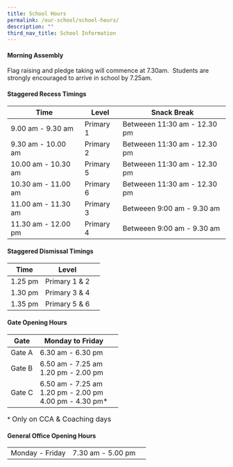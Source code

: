 ```yaml
---
title: School Hours
permalink: /our-school/school-hours/
description: ""
third_nav_title: School Information
---
```

#### **Morning Assembly**

Flag raising and pledge taking will commence at 7.30am.  Students are strongly encouraged to arrive in school by 7.25am.

#### **Staggered Recess Timings**

| Time | Level | Snack Break |
| ----| ------ | ------------ |
| 9.00 am - 9.30 am| Primary 1 | Betweeen 11:30 am - 12.30 pm |
| 9.30 am - 10.00 am| Primary 2 | Betweeen 11:30 am - 12.30 pm |
| 10.00 am - 10.30 am| Primary 5 | Betweeen 11:30 am - 12.30 pm |
| 10.30 am - 11.00 am| Primary 6 | Betweeen 11:30 am - 12.30 pm |
| 11.00 am - 11.30 am| Primary 3 | Betweeen 9:00 am - 9.30 am |
| 11.30 am - 12.00 pm| Primary 4 | Betweeen 9:00 am - 9.30 am |


#### **Staggered Dismissal Timings**

| Time | Level |  |
| -------- | -------- | -------- |
| 1.25 pm | Primary 1 & 2 | 
| 1.30 pm | Primary 3 & 4 | 
| 1.35 pm | Primary 5 & 6 | 


#### **Gate Opening Hours**

| Gate | Monday to Friday |  |
| -------- | -------- | -------- |
| Gate A | 6.30 am - 6.30 pm |     |
| Gate B | 6.50 am - 7.25 am <br/>1.20 pm - 2.00 pm |      |
| Gate C | 6.50 am - 7.25 am <br/>1.20 pm - 2.00 pm <br/>4.00 pm - 4.30 pm* |      |

\* <font size="3">Only on CCA & Coaching days</font>
	

#### **General Office Opening Hours**

|  |  |  |
| -------- | -------- | -------- |
| Monday - Friday | 7.30 am - 5.00 pm |    |